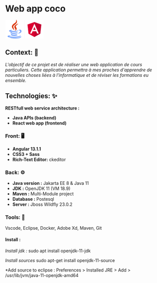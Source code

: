 # Web app coco 

<img src="./documents/images/java.svg" width="60"> <img src="./documents/images/angular.svg" width="60"> 


## Context: 🔦
*L'objectif de ce projet est de réaliser une web application de cours particuliers. Cette application permettra à mes proches d'apprendre de nouvelles choses liées à l'informatique et de réviser les formations eu ensemble.*


## Technologies: ✨

**RESTfull web service architecture :**
- **Java APIs (backend)**
- **React web app (frontend)**


### Front: 🖥️ 
* **Angular 13.1.1**
* **CSS3 + Sass**
* **Rich-Text Editor:** ckeditor 
 
 
### Back: ⚙️
* **Java version :** Jakarta EE 8 & Java 11
* **JDK :** OpenJDK 11 (VM 18.9)
* **Maven :** Multi-Module project
* **Database :** Postesql
* **Server :** Jboss Wildfly 23.0.2
 

### Tools: 🧰 
Vscode, Eclipse, Docker, Adobe Xd, Maven, Git


#### Install :
*Install jdk :*
sudo apt install openjdk-11-jdk

*Install sources*
sudo apt-get install openjdk-11-source

*Add source to eclipse :
Preferences > Installed JRE > Add > /usr/lib/jvm/java-11-openjdk-amd64

